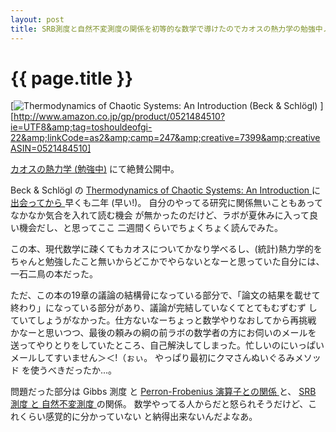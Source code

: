 ```yaml
---
layout: post
title: SRB測度と自然不変測度の関係を初等的な数学で導けたのでカオスの熱力学の勉強中ノートを公開してみる
---
```


# {{ page.title }} #

[![Thermodynamics of Chaotic Systems: An Introduction (Beck & Schlögl)
](http://ec2.images-amazon.com/images/I/41MFK9QG4WL._BO2,204,203,200_PIsitb-sticker-arrow-click,TopRight,35,-76_AA240_SH20_OU09_.jpg)
][http://www.amazon.co.jp/gp/product/0521484510?ie=UTF8&amp;tag=toshouldeofgi-22&amp;linkCode=as2&amp;camp=247&amp;creative=7399&amp;creativeASIN=0521484510]

[カオスの熱力学 (勉強中)](http://tkf.bitbucket.org/thermo-chaos-ja/index.html)
にて絶賛公開中。

Beck & Schlögl の
[Thermodynamics of Chaotic Systems: An Introduction
](http://www.amazon.co.jp/gp/product/0521484510?ie=UTF8&amp;tag=toshouldeofgi-22&amp;linkCode=as2&amp;camp=247&amp;creative=7399&amp;creativeASIN=0521484510)
に[出会ってから
](http://arataka.wordpress.com/2009/02/25/mathematics-methods-of-statistical-mechanics/)
早くも二年 (早い!)。
自分のやってる研究に関係無いこともあってなかなか気合を入れて読む機会
が無かったのだけど、ラボが夏休みに入って良い機会だし、と思ってここ
二週間くらいでちょくちょく読んでみた。

この本、現代数学に疎くてもカオスについてかなり学べるし、(統計)熱力学的を
ちゃんと勉強したこと無いからどこかでやらないとなーと思っていた自分には、
一石二鳥の本だった。

ただ、この本の19章の議論の結構骨になっている部分で、「論文の結果を載せて
終わり」になっている部分があり、議論が完結していなくてとてもむずむず
していてしょうがなかった。仕方ないなーちょっと数学やりなおしてから再挑戦
かなーと思いつつ、最後の頼みの綱の前ラボの数学者の方にお伺いのメールを
送ってやりとりをしていたところ、自己解決してしまった。忙しいのにいっぱい
メールしてすいません＞＜!（ぉぃ。 やっぱり最初にクマさんぬいぐるみメソッド
を使うべきだったか...。

問題だった部分は Gibbs 測度 と
[Perron-Frobenius 演算子との関係
](http://tkf.bitbucket.org/thermo-chaos-ja/gibbs-measures-and-srb-measures.html#perron-frobenius)
と、
[SRB 測度 と 自然不変測度
](http://tkf.bitbucket.org/thermo-chaos-ja/gibbs-measures-and-srb-measures.html#srb)
の関係。
数学やってる人からだと怒られそうだけど、これくらい感覚的に分かっていない
と納得出来ないんだよなあ。
